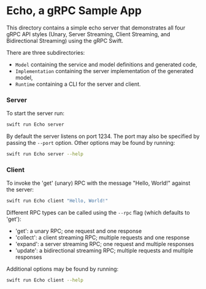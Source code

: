 # Echo, a gRPC Sample App

This directory contains a simple echo server that demonstrates all four gRPC API
styles (Unary, Server Streaming, Client Streaming, and Bidirectional Streaming)
using the gRPC Swift.

There are three subdirectories:
* `Model` containing the service and model definitions and generated code,
* `Implementation` containing the server implementation of the generated model,
* `Runtime` containing a CLI for the server and client.

### Server

To start the server run:

```sh
swift run Echo server
```

By default the server listens on port 1234. The port may also be specified by
passing the `--port` option. Other options may be found by running:

```sh
swift run Echo server --help
```

### Client

To invoke the 'get' (unary) RPC with the message "Hello, World!" against the
server:

```sh
swift run Echo client "Hello, World!"
```

Different RPC types can be called using the `--rpc` flag (which defaults to
'get'):
- 'get': a unary RPC; one request and one response
- 'collect': a client streaming RPC; multiple requests and one response
- 'expand': a server streaming RPC; one request and multiple responses
- 'update': a bidirectional streaming RPC; multiple requests and multiple
  responses

Additional options may be found by running:

```sh
swift run Echo client --help
```
